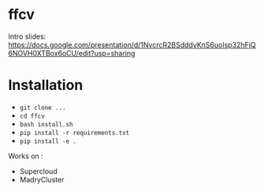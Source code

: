 # ffcv

Intro slides: https://docs.google.com/presentation/d/1NvcrcR2BSdddyKnS6uoIsp32hFjQ6NOVH0XTBox6oCU/edit?usp=sharing

# Installation

- `git clone ...`
- `cd ffcv`
- `bash install.sh`
- `pip install -r requirements.txt`
- `pip install -e .`

Works on :

- Supercloud
- MadryCluster
